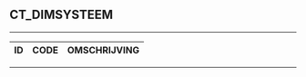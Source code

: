 ## CT_DIMSYSTEEM

***

|ID                              	|CODE          	|OMSCHRIJVING|
|------                          	|----          	|-----    |


***
